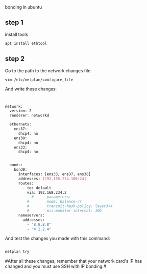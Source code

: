 bonding in ubuntu

## step 1

install tools 

```bash 
apt install ethtool
```

## step 2
 
Go to the path to the network changes file:

`vim /etc/netplan/configure_file`

And write these changes:

```bash 


network:
  version: 2
  renderer: networkd

  ethernets:
    ens37:
      dhcp4: no
    ens38:
      dhcp4: no
    ens33:
      dhcp4: no


  bonds:
    bond0:
      interfaces: [ens33, ens37, ens38]
      addresses: [192.168.234.100/24]
      routes:
        - to: default
          via: 192.168.234.2
            #      parameters:
          #        mode: balance-rr
          #        transmit-hash-policy: layer3+4
          #        mii-monitor-interval: 100
      nameservers:
        addresses:
          - "8.8.8.8"
          - "4.2.2.4"

```
And test the changes you made with this command:

```bash

netplan try 
```

#After all these changes, remember that your network card's IP has changed and you must use SSH with IP bonding.#
